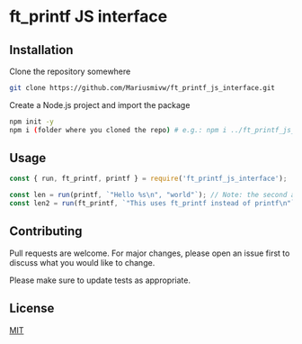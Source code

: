 # ft_printf JS interface

## Installation

Clone the repository somewhere
```bash
git clone https://github.com/Mariusmivw/ft_printf_js_interface.git
```
Create a Node.js project and import the package
```bash
npm init -y
npm i (folder where you cloned the repo) # e.g.: npm i ../ft_printf_js_interface
```

## Usage

```js
const { run, ft_printf, printf } = require('ft_printf_js_interface');

const len = run(printf, `"Hello %s\n", "world"`); // Note: the second argument is like you'd write it in C
const len2 = run(ft_printf, `"This uses ft_printf instead of printf\n"`);
```

## Contributing
Pull requests are welcome. For major changes, please open an issue first to discuss what you would like to change.

Please make sure to update tests as appropriate.

## License
[MIT](https://choosealicense.com/licenses/mit/)